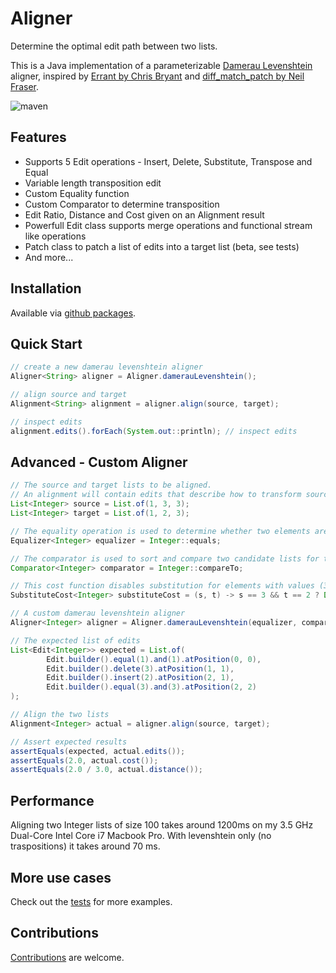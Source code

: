 # Aligner

Determine the optimal edit path between two lists.

This is a Java implementation of a parameterizable [Damerau Levenshtein](https://en.wikipedia.org/wiki/Damerau%E2%80%93Levenshtein_distance) aligner, inspired by [Errant by Chris Bryant](https://github.com/chrisjbryant/errant/blob/master/errant/alignment.py) and [diff_match_patch by Neil Fraser](https://github.com/google/diff-match-patch).

![maven](https://github.com/manzurola/aligner/actions/workflows/maven.yml/badge.svg)

## Features

* Supports 5 Edit operations - Insert, Delete, Substitute, Transpose and Equal
* Variable length transposition edit
* Custom Equality function
* Custom Comparator to determine transposition
* Edit Ratio, Distance and Cost given on an Alignment result
* Powerfull Edit class supports merge operations and functional stream like operations
* Patch class to patch a list of edits into a target list (beta, see tests)
* And more...

## Installation

Available via [github packages](https://github.com/manzurola/aligner/packages/843031).

## Quick Start

```java
// create a new damerau levenshtein aligner
Aligner<String> aligner = Aligner.damerauLevenshtein();

// align source and target
Alignment<String> alignment = aligner.align(source, target);

// inspect edits
alignment.edits().forEach(System.out::println); // inspect edits
```

## Advanced - Custom Aligner

```java
// The source and target lists to be aligned.
// An alignment will contain edits that describe how to transform source into target.
List<Integer> source = List.of(1, 3, 3);
List<Integer> target = List.of(1, 2, 3);

// The equality operation is used to determine whether two elements are equal
Equalizer<Integer> equalizer = Integer::equals;

// The comparator is used to sort and compare two candidate lists for transposition
Comparator<Integer> comparator = Integer::compareTo;

// This cost function disables substitution for elements with values (3,2) by returning a Double.MAX_VALUE when matched
SubstituteCost<Integer> substituteCost = (s, t) -> s == 3 && t == 2 ? Double.MAX_VALUE : 1.0;

// A custom damerau levenshtein aligner
Aligner<Integer> aligner = Aligner.damerauLevenshtein(equalizer, comparator, substituteCost);

// The expected list of edits
List<Edit<Integer>> expected = List.of(
        Edit.builder().equal(1).and(1).atPosition(0, 0),
        Edit.builder().delete(3).atPosition(1, 1),
        Edit.builder().insert(2).atPosition(2, 1),
        Edit.builder().equal(3).and(3).atPosition(2, 2)
);

// Align the two lists
Alignment<Integer> actual = aligner.align(source, target);

// Assert expected results
assertEquals(expected, actual.edits());
assertEquals(2.0, actual.cost());
assertEquals(2.0 / 3.0, actual.distance());
```

## Performance

Aligning two Integer lists of size 100 takes around 1200ms on my 3.5 GHz Dual-Core Intel Core i7 Macbook Pro.
With levenshtein only (no traspositions) it takes around 70 ms.

## More use cases

Check out the [tests](https://github.com/manzurola/aligner/blob/67618def27d18e0e29e4f07905a4509907b379a3/src/test/java/io/squarebunny/aligner/AlignerTest.java) for more examples. 

## Contributions

[Contributions](https://github.com/manzurola/aligner/blob/a39d2719394fa258d3193e8258231950a3647920/CONTRIBUTING.md) are welcome.
